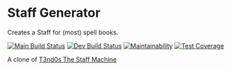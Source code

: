 # Staff Generator

Creates a Staff for (most) spell books.

[![Main Build Status](https://github.com/mrudat/StaffGenerator/actions/workflows/ci-prod.yaml/badge.svg)](https://github.com/mrudat/StaffGenerator/actions/workflows/ci-prod.yaml)
[![Dev Build Status](https://github.com/mrudat/StaffGenerator/actions/workflows/ci-dev.yaml/badge.svg)](https://github.com/mrudat/StaffGenerator/actions/workflows/ci-dev.yaml)
[![Maintainability](https://api.codeclimate.com/v1/badges/d9b69143e12f00451cf1/maintainability)](https://codeclimate.com/github/mrudat/StaffGenerator/maintainability)
[![Test Coverage](https://api.codeclimate.com/v1/badges/d9b69143e12f00451cf1/test_coverage)](https://codeclimate.com/github/mrudat/StaffGenerator/test_coverage)

A clone of [T3nd0s The Staff Machine](https://www.nexusmods.com/skyrim/mods/49371/)
